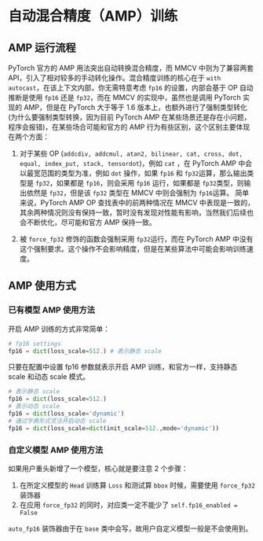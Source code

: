 # 自动混合精度（AMP）训练

## AMP 运行流程
PyTorch 官方的 AMP 用法突出自动转换混合精度，而 MMCV 中则为了兼容两套 API，引入了相对较多的手动转化操作。混合精度训练的核心在于 `with autocast`，在该上下文内部，你无需特意考虑 `fp16` 的设置，内部会基于 OP 自动推断是使用 `fp16` 还是 `fp32`，而在 MMCV 的实现中，虽然也是调用 PyTorch 实现的 AMP，但是在 PyTorch 大于等于 1.6 版本上，也额外进行了强制类型转化(为什么要强制类型转换，因为目前 PyTorch AMP 在某些场景还是存在小问题，程序会报错)，在某些场合可能和官方的 AMP 行为有些区别，这个区别主要体现在两个方面：

1. 对于某些 OP (`addcdiv, addcmul, atan2, bilinear, cat, cross, dot, equal, index_put, stack, tensordot`)，例如 `cat` ，在 PyTorch AMP 中会以最宽范围的类型为准，例如 `dot` 操作，如果 `fp16` 和 `fp32`运算，那么输出类型是 `fp32`，如果都是 `fp16`，则会采用 `fp16` 运行，如果都是 `fp32`类型，则输出依然是 `fp32`，但是该 `fp32` 类型在 MMCV 中则会强制为 `fp16`运算。
简单来说，PyTorch AMP OP 查找表中的前两种情况在 MMCV 中表现是一致的，其余两种情况则没有保持一致，暂时没有发现对性能有影响，当然我们后续也会不断优化，尽可能和官方 AMP 保持一致。

2. 被 `force_fp32` 修饰的函数会强制采用 `fp32`运行，而在 PyTorch AMP 中没有这个强制要求。这个操作不会影响精度，但是在某些算法中可能会影响训练速度。

## AMP 使用方式

### 已有模型 AMP 使用方法

开启 AMP 训练的方式非常简单：

```python
# fp16 settings 
fp16 = dict(loss_scale=512.) # 表示静态 scale 
```

只要在配置中设置 fp16 参数就表示开启 AMP 训练，和官方一样，支持静态 scale 和动态 scale 模式。

```python
# 表示静态 scale 
fp16 = dict(loss_scale=512.) 
# 表示动态 scale 
fp16 = dict(loss_scale='dynamic')  
# 通过字典形式灵活开启动态 scale 
fp16 = dict(loss_scale=dict(init_scale=512.,mode='dynamic'))  
```

### 自定义模型 AMP 使用方法

如果用户重头新增了一个模型，核心就是要注意 2 个步骤：

1. 在所定义模型的 `Head` 训练算 `Loss` 和测试算 `bbox` 时候，需要使用 `force_fp32` 装饰器
2. 在应用 `force_fp32` 的同时，对应类一定不能少了 `self.fp16_enabled = False`

`auto_fp16` 装饰器由于在 `base` 类中会写，故用户自定义模型一般是不会使用到。